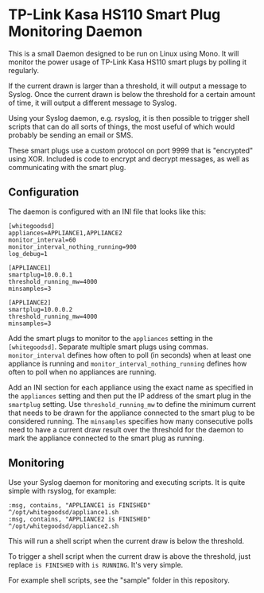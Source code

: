 # TP-Link Kasa HS110 Smart Plug Monitoring Daemon

This is a small Daemon designed to be run on Linux using Mono. It will monitor the power usage of TP-Link Kasa HS110 smart plugs by polling it regularly.

If the current drawn is larger than a threshold, it will output a message to Syslog. Once the current drawn is below the threshold for a certain amount of time, it will output a different message to Syslog.

Using your Syslog daemon, e.g. rsyslog, it is then possible to trigger shell scripts that can do all sorts of things, the most useful of which would probably be sending an email or SMS.

These smart plugs use a custom protocol on port 9999 that is "encrypted" using XOR. Included is code to encrypt and decrypt messages, as well as communicating with the smart plug.

Configuration
-------------

The daemon is configured with an INI file that looks like this:

```
[whitegoodsd]
appliances=APPLIANCE1,APPLIANCE2
monitor_interval=60
monitor_interval_nothing_running=900
log_debug=1

[APPLIANCE1]
smartplug=10.0.0.1
threshold_running_mw=4000
minsamples=3

[APPLIANCE2]
smartplug=10.0.0.2
threshold_running_mw=4000
minsamples=3
```

Add the smart plugs to monitor to the `appliances` setting in the `[whitegoodsd]`. Separate multiple smart plugs using commas. `monitor_interval` defines how often to poll (in seconds) when at least one appliance is running and `monitor_interval_nothing_running` defines how often to poll when no appliances are running.

Add an INI section for each appliance using the exact name as specified in the `appliances` setting and then put the IP address of the smart plug in the `smartplug` setting. Use `threshold_running_mw` to define the minimum current that needs to be drawn for the appliance connected to the smart plug to be considered running. The `minsamples` specifies how many consecutive polls need to have a current draw result over the threshold for the daemon to mark the appliance connected to the smart plug as running.


Monitoring
----------

Use your Syslog daemon for monitoring and executing scripts. It is quite simple with rsyslog, for example:

```
:msg, contains, "APPLIANCE1 is FINISHED" ^/opt/whitegoodsd/appliance1.sh
:msg, contains, "APPLIANCE2 is FINISHED" ^/opt/whitegoodsd/appliance2.sh
```

This will run a shell script when the current draw is below the threshold.

To trigger a shell script when the current draw is above the threshold, just replace `is FINISHED` with `is RUNNING`. It's very simple.

For example shell scripts, see the "sample" folder in this repository.
